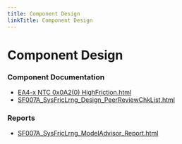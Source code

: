 ```yaml
---
title: Component Design
linkTitle: Component Design
---
```


# Component Design
### Component Documentation

- [EA4-x NTC 0x0A2(0) HighFriction.html](Doc/EA4-x%20NTC%200x0A2%280%29%20HighFriction.html)
- [SF007A_SysFricLrng_Design_PeerReviewChkList.html](Doc/SF007A_SysFricLrng_Design_PeerReviewChkList.html)

### Reports

- [SF007A_SysFricLrng_ModelAdvisor_Report.html](Reports/SF007A_SysFricLrng_ModelAdvisor_Report.html)

